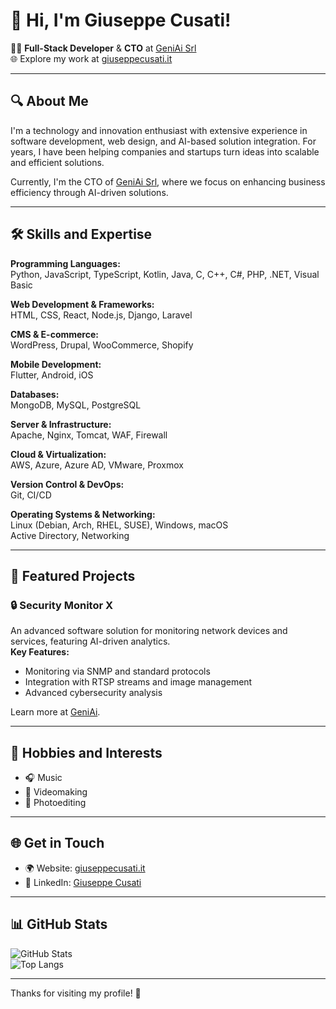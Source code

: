 # 👋 Hi, I'm Giuseppe Cusati!  

👨‍💻 **Full-Stack Developer** & **CTO** at [GeniAi Srl](https://geniai.it)  
🌐 Explore my work at [giuseppecusati.it](http://giuseppecusati.it)  

---

## 🔍 About Me  
I'm a technology and innovation enthusiast with extensive experience in software development, web design, and AI-based solution integration. For years, I have been helping companies and startups turn ideas into scalable and efficient solutions.  

Currently, I'm the CTO of [GeniAi Srl](https://geniai.it), where we focus on enhancing business efficiency through AI-driven solutions.  

---

## 🛠️ Skills and Expertise  
**Programming Languages:**  
Python, JavaScript, TypeScript, Kotlin, Java, C, C++, C#, PHP, .NET, Visual Basic  

**Web Development & Frameworks:**  
HTML, CSS, React, Node.js, Django, Laravel  

**CMS & E-commerce:**  
WordPress, Drupal, WooCommerce, Shopify  

**Mobile Development:**  
Flutter, Android, iOS  

**Databases:**  
MongoDB, MySQL, PostgreSQL  

**Server & Infrastructure:**  
Apache, Nginx, Tomcat, WAF, Firewall  

**Cloud & Virtualization:**  
AWS, Azure, Azure AD, VMware, Proxmox  

**Version Control & DevOps:**  
Git, CI/CD  

**Operating Systems & Networking:**  
Linux (Debian, Arch, RHEL, SUSE), Windows, macOS  
Active Directory, Networking  

---

## 🚀 Featured Projects  
### 🔒 **Security Monitor X**  
An advanced software solution for monitoring network devices and services, featuring AI-driven analytics.  
**Key Features:**  
- Monitoring via SNMP and standard protocols  
- Integration with RTSP streams and image management  
- Advanced cybersecurity analysis  

Learn more at [GeniAi](https://geniai.it).  

---

## 🎵 Hobbies and Interests  
- 🎧 Music  
- 🎥 Videomaking  
- 📸 Photoediting  

---

## 🌐 Get in Touch  
- 🌍 Website: [giuseppecusati.it](http://giuseppecusati.it)  
- 💼 LinkedIn: [Giuseppe Cusati](https://www.linkedin.com/in/giuseppe-cusati-4b59419a/)  

---

## 📊 GitHub Stats  
![GitHub Stats](https://github-readme-stats.vercel.app/api?username=giuseppecusati&show_icons=true&theme=radical)  
![Top Langs](https://github-readme-stats.vercel.app/api/top-langs/?username=giuseppecusati&layout=compact&theme=radical)  

---

Thanks for visiting my profile! 🎉  
